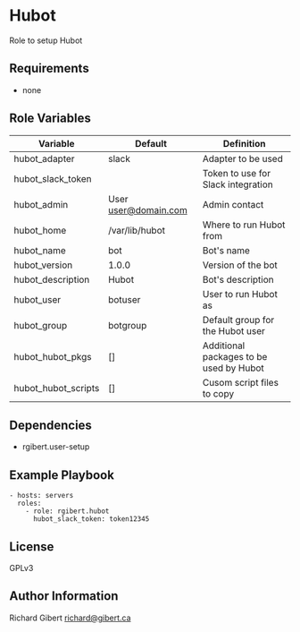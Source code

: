 Hubot
=====

Role to setup Hubot

Requirements
------------

- none

Role Variables
--------------

| Variable | Default | Definition |
|----------|---------|------------|
| hubot_adapter | slack | Adapter to be used |
| hubot_slack_token | | Token to use for Slack integration |
| hubot_admin | User <user@domain.com> | Admin contact |
| hubot_home | /var/lib/hubot | Where to run Hubot from |
| hubot_name | bot | Bot's name |
| hubot_version | 1.0.0 | Version of the bot |
| hubot_description | Hubot | Bot's description |
| hubot_user | botuser | User to run Hubot as |
| hubot_group | botgroup | Default group for the Hubot user |
| hubot_hubot_pkgs | [] | Additional packages to be used by Hubot |
| hubot_hubot_scripts | [] | Cusom script files to copy |

Dependencies
------------

- rgibert.user-setup

Example Playbook
----------------

```
- hosts: servers
  roles:
    - role: rgibert.hubot
      hubot_slack_token: token12345
```

License
-------

GPLv3

Author Information
------------------

Richard Gibert
<richard@gibert.ca>
